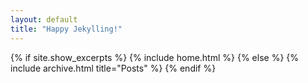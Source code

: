```yaml
---
layout: default
title: "Happy Jekylling!"
---
```


{% if site.show_excerpts %}
  {% include home.html %}
{% else %}
  {% include archive.html title="Posts" %}
{% endif %}